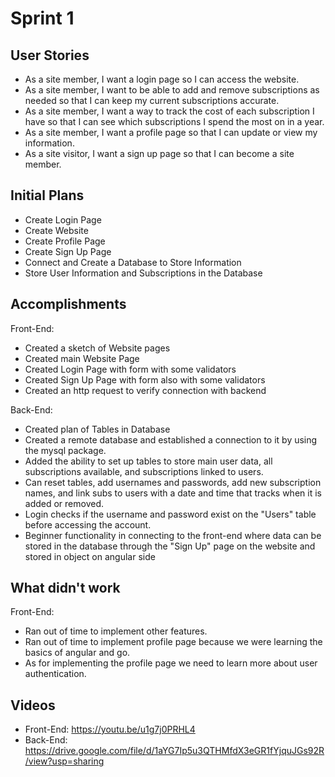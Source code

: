 # Sprint 1

## User Stories
* As a site member, I want a login page so I can access the website.
* As a site member, I want to be able to add and remove subscriptions as needed so that I can keep my current subscriptions accurate.
* As a site member, I want a way to track the cost of each subscription I have so that I can see which subscriptions I spend the most on in a year.
* As a site member, I want a profile page so that I can update or view my information.
* As a site visitor, I want a sign up page so that I can become a site member.

## Initial Plans
* Create Login Page
* Create Website
* Create Profile Page
* Create Sign Up Page
* Connect and Create a Database to Store Information
* Store User Information and Subscriptions in the Database

## Accomplishments
Front-End:
* Created a sketch of Website pages
* Created main Website Page
* Created Login Page with form with some validators
* Created Sign Up Page with form also with some validators
* Created an http request to verify connection with backend

Back-End:
* Created plan of Tables in Database
* Created a remote database and established a connection to it by using the mysql package.
* Added the ability to set up tables to store main user data, all subscriptions available, and subscriptions linked to users.
* Can reset tables, add usernames and passwords, add new subscription names, and link subs to users with a date and time that tracks when it is added or removed.
* Login checks if the username and password exist on the "Users" table before accessing the account.
* Beginner functionality in connecting to the front-end where data can be stored in the database through the "Sign Up" page on the website and stored in object on angular side 

## What didn't work
Front-End:
* Ran out of time to implement other features.
* Ran out of time to implement profile page because we were learning the basics of angular and go.
* As for implementing the profile page we need to learn more about user authentication.

## Videos
* Front-End: https://youtu.be/u1g7j0PRHL4
* Back-End: https://drive.google.com/file/d/1aYG7Ip5u3QTHMfdX3eGR1fYjquJGs92R/view?usp=sharing

